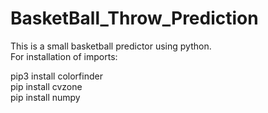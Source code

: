 # BasketBall_Throw_Prediction
This is a small basketball predictor using python.\
For installation of imports:

pip3 install colorfinder\
pip install cvzone\
pip install numpy
